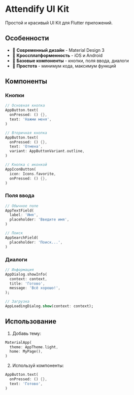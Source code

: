 # Attendify UI Kit

Простой и красивый UI Kit для Flutter приложений.

## Особенности

- 🎨 **Современный дизайн** - Material Design 3
- 📱 **Кроссплатформенность** - iOS и Android  
- 🎯 **Базовые компоненты** - кнопки, поля ввода, диалоги
- 🔧 **Простота** - минимум кода, максимум функций

## Компоненты

### Кнопки

```dart
// Основная кнопка
AppButton.text(
  onPressed: () {},
  text: 'Нажми меня',
)

// Вторичная кнопка
AppButton.text(
  onPressed: () {},
  text: 'Отмена',
  variant: AppButtonVariant.outline,
)

// Кнопка с иконкой
AppIconButton(
  icon: Icons.favorite,
  onPressed: () {},
)
```

### Поля ввода

```dart
// Обычное поле
AppTextField(
  label: 'Имя',
  placeholder: 'Введите имя',
)

// Поиск
AppSearchField(
  placeholder: 'Поиск...',
)
```

### Диалоги

```dart
// Информация
AppDialog.showInfo(
  context: context,
  title: 'Готово',
  message: 'Всё хорошо!',
);

// Загрузка
AppLoadingDialog.show(context: context);
```

## Использование

1. Добавь тему:
```dart
MaterialApp(
  theme: AppTheme.light,
  home: MyPage(),
)
```

2. Используй компоненты:
```dart
AppButton.text(
  onPressed: () {},
  text: 'Готово',
)
```